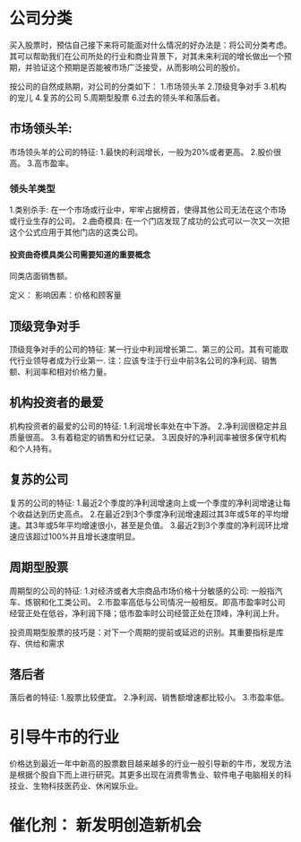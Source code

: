 # 公司分类
买入股票时，预估自己接下来将可能面对什么情况的好办法是：将公司分类考虑。其可以帮助我们在公司所处的行业和商业背景下，对其未来利润的增长做出一个预期，并验证这个预期是否能被市场广泛接受，从而影响公司的股价。

按公司的自然成熟期，对公司的分类如下：
1.市场领头羊
2.顶级竞争对手
3.机构的宠儿
4.复苏的公司
5.周期型股票
6.过去的领头羊和落后者。

## 市场领头羊: 
市场领头羊的公司的特征:
1.最快的利润增长，一般为20%或者更高。
2.股价很高。
3.高市盈率。

### 领头羊类型
1.类别杀手: 在一个市场或行业中，牢牢占据榜首，使得其他公司无法在这个市场或行业生存的公司。
2.曲奇模具: 在一个门店发现了成功的公式可以一次又一次把这个公式应用于其他门店的这类公司。

#### 投资曲奇模具类公司需要知道的重要概念
同类店面销售额。

定义：
影响因素：价格和顾客量

## 顶级竞争对手
顶级竞争对手的公司的特征:
某一行业中利润增长第二、第三的公司。其有可能取代行业领导者成为行业第一.
注：应该专注于行业中前3名公司的净利润、销售额、利润率和相对价格力量。

## 机构投资者的最爱
机构投资者的最爱的公司的特征:
1.利润增长率处在中下游。
2.净利润很稳定并且质量很高。
3.有着稳定的销售和分红记录。
3.因良好的净利润率被很多保守机构和个人持有。

## 复苏的公司
复苏的公司的特征:
1.最近2个季度的净利润增速向上或一个季度的净利润增速让每个收益达到历史高点。
2.在最近2到3个季度净利润增速超过其3年或5年的平均增速。其3年或5年平均增速很小，甚至是负值。
3.最近2到3个季度的净利润环比增速应该超过100%并且增长速度明显。

## 周期型股票
周期型的公司的特征:
1.对经济或者大宗商品市场价格十分敏感的公司: 一般指汽车、炼钢和化工类公司。
2.市盈率高低与公司情况一般相反。即高市盈率时公司经营正处在低谷，净利润下降；低市盈率时公司经营正处在顶峰，净利润上升。

投资周期型股票的技巧是：对下一个周期的提前或延迟的识别。其重要指标是库存、供给和需求

## 落后者
落后者的特征:
1.股票比较便宜。
2.净利润、销售额增速都比较小。
3.市盈率低。


# 引导牛市的行业
价格达到最近一年中新高的股票数目越来越多的行业一般引导新的牛市，发现方法是根据个股自下而上进行研究。其更多出现在消费零售业、软件电子电脑相关的科技业、生物科技医药业、休闲娱乐业。

# 催化剂： 新发明创造新机会



